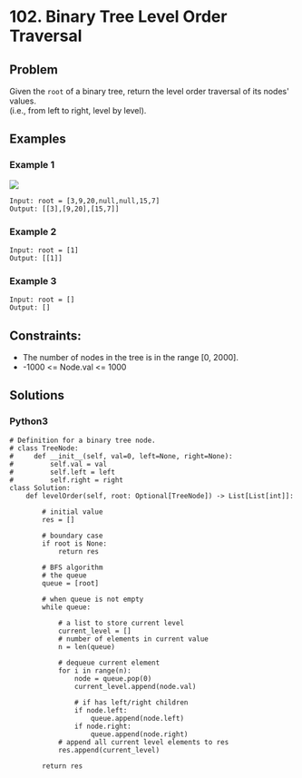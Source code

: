# 102. Binary Tree Level Order Traversal

## Problem

Given the `root` of a binary tree, return the level order traversal of its nodes' values.  
(i.e., from left to right, level by level).

## Examples

### Example 1

![](https://assets.leetcode.com/uploads/2021/02/19/tree1.jpg)

```
Input: root = [3,9,20,null,null,15,7]
Output: [[3],[9,20],[15,7]]
```

### Example 2

```
Input: root = [1]
Output: [[1]]
```

### Example 3

```
Input: root = []
Output: []
```

## Constraints:

* The number of nodes in the tree is in the range [0, 2000].
* -1000 <= Node.val <= 1000

## Solutions

### Python3

```
# Definition for a binary tree node.
# class TreeNode:
#     def __init__(self, val=0, left=None, right=None):
#         self.val = val
#         self.left = left
#         self.right = right
class Solution:
    def levelOrder(self, root: Optional[TreeNode]) -> List[List[int]]:
        
        # initial value
        res = []
        
        # boundary case
        if root is None:
            return res
        
        # BFS algorithm
        # the queue
        queue = [root]
        
        # when queue is not empty
        while queue:
            
            # a list to store current level
            current_level = []
            # number of elements in current value
            n = len(queue)
            
            # dequeue current element
            for i in range(n):
                node = queue.pop(0)
                current_level.append(node.val)
                
                # if has left/right children
                if node.left:
                    queue.append(node.left)
                if node.right:
                    queue.append(node.right)
            # append all current level elements to res
            res.append(current_level)
        
        return res
```
